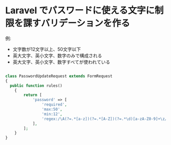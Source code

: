 # Laravel でパスワードに使える文字に制限を課すバリデーションを作る
例:
- 文字数が12文字以上、50文字以下
- 英大文字、英小文字、数字のみで構成される
- 英大文字、英小文字、数字すべてが使われている

```php

class PasswordUpdateRequest extends FormRequest
{
  public function rules()
    {
        return [
            'password' => [
                'required',
                'max:50',
                'min:12',
                'regex:/\A(?=.*[a-z])(?=.*[A-Z])(?=.*\d)[a-zA-Z0-9]+\z/',
            ],
        ];
    }
}
```
